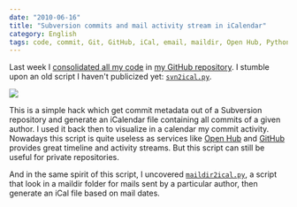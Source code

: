 ```yaml
---
date: "2010-06-16"
title: "Subversion commits and mail activity stream in iCalendar"
category: English
tags: code, commit, Git, GitHub, iCal, email, maildir, Open Hub, Python, Script, Subversion
---
```


Last week I
[consolidated all my code](https://kevin.deldycke.com/2010/06/git-commit-history-reconstruction/)
in [my GitHub repository](https://github.com/kdeldycke/scripts). I stumble upon
an old script I haven't publicized yet:
  [`svn2ical.py`](https://github.com/kdeldycke/scripts/blob/master/svn2ical.py).

![]({attach}icalendar-subversion-commits.png)

This is a simple hack which get commit metadata out of a Subversion repository
and generate an iCalendar file containing all commits of a given author. I used
it back then to visualize in a calendar my commit activity. Nowadays this script
is quite useless as services like [Open Hub](https://www.openhub.net/accounts/kevin)
and [GitHub](https://github.com/kdeldycke) provides great timeline and activity
streams. But this script can still be useful for private repositories.

And in the same spirit of this script, I uncovered
[`maildir2ical.py`](https://github.com/kdeldycke/scripts/blob/master/maildir2ical.py),
a script that look in a maildir folder for mails sent by a particular author,
then generate an iCal file based on mail dates.
